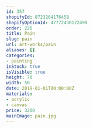 ```yaml
---
id: 357
shopifyId: 8723264176458
shopifyOptionId: 47772430172490
order: 226
title: Pain
slug: pain
url: art-works/pain
aliases: []
categories:
- painting
inStock: true
isVisible: true
height: 70
width: 50
date: 2019-01-01T00:00:00Z
materials:
- acrylic
- canvas
price: 3200
mainImage: pain.jpg
---
```

